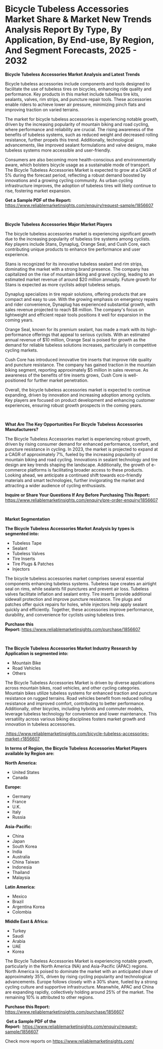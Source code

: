 <p><h1>Bicycle Tubeless Accessories Market Share & Market New Trends Analysis Report By Type, By Application, By End-use, By Region, And Segment Forecasts, 2025 - 2032</h1></p><p><strong>Bicycle Tubeless Accessories Market Analysis and Latest Trends</strong></p>
<p><p>Bicycle tubeless accessories include components and tools designed to facilitate the use of tubeless tires on bicycles, enhancing ride quality and performance. Key products in this market include tubeless tire kits, sealants, valves, rim strips, and puncture repair tools. These accessories enable riders to achieve lower air pressure, minimizing pinch flats and improving traction on varied terrains.</p><p>The market for bicycle tubeless accessories is experiencing notable growth, driven by the increasing popularity of mountain biking and road cycling, where performance and reliability are crucial. The rising awareness of the benefits of tubeless systems, such as reduced weight and decreased rolling resistance, further propels this trend. Additionally, technological advancements, like improved sealant formulations and valve designs, make tubeless systems more accessible and user-friendly.</p><p>Consumers are also becoming more health-conscious and environmentally aware, which bolsters bicycle usage as a sustainable mode of transport. The Bicycle Tubeless Accessories Market is expected to grow at a CAGR of 5% during the forecast period, reflecting a robust demand boosted by innovations and a growing cycling community. As urban cycling infrastructure improves, the adoption of tubeless tires will likely continue to rise, fostering market expansion.</p></p>
<p><strong>Get a Sample PDF of the Report:&nbsp;</strong> <a href="https://www.reliablemarketinsights.com/enquiry/request-sample/1856607?utm_campaign=3295&utm_medium=2&utm_source=Github&utm_content=ia&utm_term=27032025&utm_id=bicycle-tubeless-accessories">https://www.reliablemarketinsights.com/enquiry/request-sample/1856607</a></p>
<p>&nbsp;</p>
<p><strong>Bicycle Tubeless Accessories Major Market Players</strong></p>
<p><p>The bicycle tubeless accessories market is experiencing significant growth due to the increasing popularity of tubeless tire systems among cyclists. Key players include Stans, Dynaplug, Orange Seal, and Cush Core, each contributing unique products to enhance tire performance and user experience.</p><p>Stans is recognized for its innovative tubeless sealant and rim strips, dominating the market with a strong brand presence. The company has capitalized on the rise of mountain biking and gravel cycling, leading to an estimated market revenue of around $20 million annually. Future growth for Stans is expected as more cyclists adopt tubeless setups.</p><p>Dynaplug specializes in tire repair solutions, offering products that are compact and easy to use. With the growing emphasis on emergency repairs and rider convenience, Dynaplug has experienced substantial growth, with sales revenue projected to reach $8 million. The company's focus on lightweight and efficient repair tools positions it well for expansion in the coming years.</p><p>Orange Seal, known for its premium sealant, has made a mark with its high-performance offerings that appeal to serious cyclists. With an estimated annual revenue of $10 million, Orange Seal is poised for growth as the demand for reliable tubeless solutions increases, particularly in competitive cycling markets.</p><p>Cush Core has introduced innovative tire inserts that improve ride quality and puncture resistance. The company has gained traction in the mountain biking segment, reporting approximately $5 million in sales revenue. As awareness of the benefits of tire inserts grows, Cush Core is well-positioned for further market penetration.</p><p>Overall, the bicycle tubeless accessories market is expected to continue expanding, driven by innovation and increasing adoption among cyclists. Key players are focused on product development and enhancing customer experiences, ensuring robust growth prospects in the coming years.</p></p>
<p>&nbsp;</p>
<p><strong>What Are The Key Opportunities For Bicycle Tubeless Accessories Manufacturers?</strong></p>
<p><p>The Bicycle Tubeless Accessories market is experiencing robust growth, driven by rising consumer demand for enhanced performance, comfort, and puncture resistance in cycling. In 2023, the market is projected to expand at a CAGR of approximately 7%, fueled by the increasing popularity of mountain biking and road cycling. Innovations in sealant technology and tire design are key trends shaping the landscape. Additionally, the growth of e-commerce platforms is facilitating broader access to these products. Looking ahead, we anticipate a continued shift towards eco-friendly materials and smart technologies, further invigorating the market and attracting a wider audience of cycling enthusiasts.</p></p>
<p><strong>Inquire or Share Your Questions If Any Before Purchasing This Report:</strong> <a href="https://www.reliablemarketinsights.com/enquiry/pre-order-enquiry/1856607?utm_campaign=3295&utm_medium=2&utm_source=Github&utm_content=ia&utm_term=27032025&utm_id=bicycle-tubeless-accessories">https://www.reliablemarketinsights.com/enquiry/pre-order-enquiry/1856607</a></p>
<p>&nbsp;</p>
<p><strong>Market Segmentation</strong></p>
<p><strong>The Bicycle Tubeless Accessories Market Analysis by types is segmented into:</strong></p>
<p><ul><li>Tubeless Tape</li><li>Sealant</li><li>Tubeless Valves</li><li>Tire Inserts</li><li>Tire Plugs & Patches</li><li>Injectors</li></ul></p>
<p><p>The bicycle tubeless accessories market comprises several essential components enhancing tubeless systems. Tubeless tape creates an airtight seal on rims, while sealants fill punctures and prevent air loss. Tubeless valves facilitate inflation and sealant entry. Tire inserts provide additional sidewall protection and improve puncture resistance. Tire plugs and patches offer quick repairs for holes, while injectors help apply sealant quickly and efficiently. Together, these accessories improve performance, durability, and convenience for cyclists using tubeless tires.</p></p>
<p><strong>Purchase this Report:&nbsp;</strong><a href="https://www.reliablemarketinsights.com/purchase/1856607?utm_campaign=3295&utm_medium=2&utm_source=Github&utm_content=ia&utm_term=27032025&utm_id=bicycle-tubeless-accessories">https://www.reliablemarketinsights.com/purchase/1856607</a></p>
<p>&nbsp;</p>
<p><strong>The Bicycle Tubeless Accessories Market Industry Research by Application is segmented into:</strong></p>
<p><ul><li>Mountain Bike</li><li>Road Vehicles</li><li>Others</li></ul></p>
<p><p>The Bicycle Tubeless Accessories Market is driven by diverse applications across mountain bikes, road vehicles, and other cycling categories. Mountain bikes utilize tubeless systems for enhanced traction and puncture resistance on rugged terrains. Road vehicles benefit from reduced rolling resistance and improved comfort, contributing to better performance. Additionally, other bicycles, including hybrids and commuter models, leverage tubeless technology for convenience and lower maintenance. This versatility across various biking disciplines fosters market growth and innovation in tubeless accessories.</p></p>
<p><a href="https://www.reliablemarketinsights.com/bicycle-tubeless-accessories-market-r1856607?utm_campaign=3295&utm_medium=2&utm_source=Github&utm_content=ia&utm_term=27032025&utm_id=bicycle-tubeless-accessories">&nbsp;https://www.reliablemarketinsights.com/bicycle-tubeless-accessories-market-r1856607</a></p>
<p><strong>In terms of Region, the Bicycle Tubeless Accessories Market Players available by Region are:</strong></p>
<p>
    <p> <strong> North America: </strong>
        <ul>
            <li>United States</li>
            <li>Canada</li>
        </ul>
        </p> 
    <p> <strong> Europe: </strong>
        <ul>
            <li>Germany</li>
            <li>France</li>
            <li>U.K.</li>
            <li>Italy</li>
            <li>Russia</li>
        </ul>
        </p> 
    <p> <strong> Asia-Pacific: </strong>
        <ul>
            <li>China</li>
            <li>Japan</li>
            <li>South Korea</li>
            <li>India</li>
            <li>Australia</li>
            <li>China Taiwan</li>
            <li>Indonesia</li>
            <li>Thailand</li>
            <li>Malaysia</li>
        </ul>
        </p> 
    <p> <strong> Latin America: </strong>
        <ul>
            <li>Mexico</li>
            <li>Brazil</li>
            <li>Argentina Korea</li>
            <li>Colombia</li>
        </ul>
        </p> 
    <p> <strong> Middle East & Africa: </strong>
        <ul>
            <li>Turkey</li>
            <li>Saudi</li>
            <li>Arabia</li>
            <li>UAE</li>
            <li>Korea</li>
        </ul>
    </p>
    </p>
<p><p>The Bicycle Tubeless Accessories Market is experiencing notable growth, particularly in the North America (NA) and Asia-Pacific (APAC) regions. North America is poised to dominate the market with an anticipated share of approximately 35%, driven by rising cycling popularity and technological advancements. Europe follows closely with a 30% share, fueled by a strong cycling culture and supportive infrastructure. Meanwhile, APAC and China are expanding rapidly, collectively holding around 25% of the market. The remaining 10% is attributed to other regions.</p></p>
<p><strong>Purchase this Report: </strong><a href="https://www.reliablemarketinsights.com/purchase/1856607?utm_campaign=3295&utm_medium=2&utm_source=Github&utm_content=ia&utm_term=27032025&utm_id=bicycle-tubeless-accessories">https://www.reliablemarketinsights.com/purchase/1856607</a></p>
<p>&nbsp;<strong>Get a Sample PDF of the Report:&nbsp;&nbsp;</strong><a href="https://www.reliablemarketinsights.com/enquiry/request-sample/1856607?utm_campaign=3295&utm_medium=2&utm_source=Github&utm_content=ia&utm_term=27032025&utm_id=bicycle-tubeless-accessories">https://www.reliablemarketinsights.com/enquiry/request-sample/1856607</a></p>
<p><strong></strong></p>
<p>Check more reports on <a href="https://www.reliablemarketinsights.com/?utm_campaign=3295&utm_medium=2&utm_source=Github&utm_content=ia&utm_term=27032025&utm_id=bicycle-tubeless-accessories">https://www.reliablemarketinsights.com/</a></p>